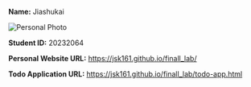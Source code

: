 **Name:** Jiashukai

![Personal Photo](https://ss1.bdstatic.com/70cFvXSh_Q1YnxGkpoWK1HF6hhy/it/u=1522319278,2224018723&fm=253&gp=0.jpg)

**Student ID:** 20232064

**Personal Website URL:** https://jsk161.github.io/finall_lab/

**Todo Application URL:** https://jsk161.github.io/finall_lab/todo-app.html